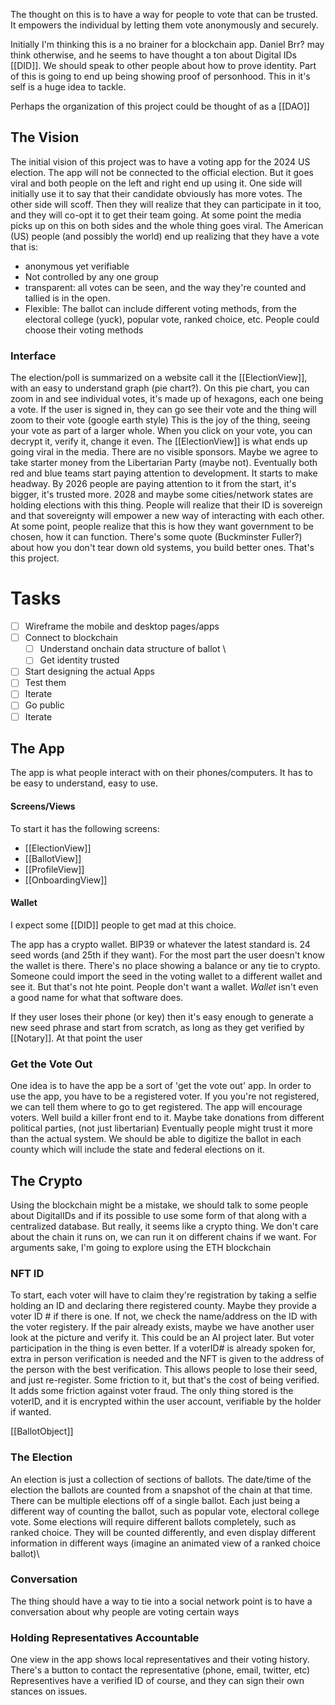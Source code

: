 The thought on this is to have a way for people to vote that can be trusted. It empowers the individual by letting them vote anonymously and securely.

Initially I'm thinking this is a no brainer for a blockchain app. Daniel Brr? may think otherwise, and he seems to have thought a ton about Digital IDs [[DID]]. We should speak to other people about how to prove identity. Part of this is going to end up being showing proof of personhood. This in it's self is a huge idea to tackle.

Perhaps the organization of this project could be thought of as a [[DAO]]

## The Vision
The initial vision of this project was to have a voting app for the 2024 US election. The app will not be connected to the official election. But it goes viral and both people on the left and right end up using it. One side will initially use it to say that their candidate obviously has more votes. The other side will scoff. Then they will realize that they can participate in it too, and they will co-opt it to get their team going. At some point the media picks up on this on both sides and the whole thing goes viral. The American (US) people (and possibly the world) end up realizing that they have a vote that is:
- anonymous yet verifiable
- Not controlled by any one group
- transparent: all votes can be seen, and the way they're counted and tallied is in the open.
- Flexible: The ballot can include different voting methods, from the electoral college (yuck), popular vote, ranked choice, etc. People could choose their voting methods

### Interface
The election/poll is summarized on a website call it the [[ElectionView]], with an easy to understand graph (pie chart?). On this pie chart, you can zoom in and see individual votes, it's made up of hexagons, each one being a vote. If the user is signed in, they can go see their vote and the thing will zoom to their vote (google earth style) This is the joy of the thing, seeing your vote as part of a larger whole. When you click on your vote, you can decrypt it, verify it, change  it even.  The [[ElectionView]] is what ends up going viral in the media. There are no visible sponsors. Maybe we agree to take starter money from the Libertarian Party (maybe not). Eventually both red and blue teams start paying attention to development. It starts to make headway. By 2026 people are paying attention to it from the start, it's bigger, it's trusted more. 2028 and maybe some cities/network states are holding elections with this thing. People will realize that their ID is sovereign and that sovereignty will empower a new way of interacting with each other.  At some point, people realize that this is how they want government to be chosen, how it can function. There's some quote (Buckminster Fuller?) about how you don't tear down old systems, you build better ones. That's this project.

# Tasks
- [ ] Wireframe the mobile and desktop pages/apps
- [ ] Connect to blockchain
	- [ ] Understand onchain data structure of ballot \
	- [ ] Get identity trusted
- [ ] Start designing the actual Apps
- [ ] Test them
- [ ] Iterate
- [ ] Go public
- [ ] Iterate

## The App
The app is what people interact with on their phones/computers. It has to be easy to understand, easy to use.

#### Screens/Views
To start it has the following screens:
- [[ElectionView]]
- [[BallotView]]
- [[ProfileView]]
- [[OnboardingView]]

#### Wallet
I expect some [[DID]] people to get mad at this choice.

The app has a crypto wallet. BIP39 or whatever the latest standard is. 24 seed words (and 25th if they want). For the most part the user doesn't know the wallet is there. There's no place showing a balance or any tie to crypto. Someone could import the seed in the voting wallet to a different wallet and see it. But that's not hte point. People don't want a wallet. *Wallet* isn't even a good name for what that software does.

If they user loses their phone (or key) then it's easy enough to generate a new seed phrase and start from scratch, as long as they get verified by [[Notary]]. At that point the user





### Get the Vote Out
One idea is to have the app be a sort of 'get the vote out' app. In order to use the app, you have to be a registered voter. If you you're not registered, we can tell them where to go to get registered. The app will encourage voters. Well build a killer front end to it. Maybe take donations from different political parties, (not just libertarian)
Eventually people might trust it more than the actual system. We should be able to digitize the ballot in each county which will include the state and federal elections on it.

## The Crypto
Using the blockchain might be a mistake, we should talk to some people about DigitalIDs and if its possible to use some form of that along with a centralized database. But really, it seems like a crypto thing. We don't care about the chain it runs on, we can run it on different chains if we want.
For arguments sake, I'm going to explore using the ETH blockchain
### NFT ID
To start, each voter will have to claim they're registration by taking a selfie holding an ID and declaring there registered county. Maybe they provide a voter ID # if there is one. If not, we check the name/address on the ID with the voter registery. If the pair already exists, maybe we have another user look at the picture and verify it.  This could be an AI project later. But voter participation in the thing is even better. If a voterID# is already spoken for, extra in person verification is needed and the NFT is given to the address of the person with the best verification. This allows people to lose their seed, and just re-register. Some friction to it, but that's the cost of being verified. It adds some friction against voter fraud.
The only thing stored is the voterID, and it is encrypted within the user account, verifiable by the holder if wanted.

[[BallotObject]]


### The Election
An election is just a collection of sections of  ballots. The date/time of the election the ballots are counted from a snapshot of the chain at that time.
There can be multiple elections off of a single ballot. Each just being a different way of counting the ballot, such as popular vote, electoral college vote.
Some elections will require different ballots completely, such as ranked choice. They will be counted differently, and even display different information in different ways (imagine an animated view of a ranked choice ballot)\

### Conversation
The thing should have a way to tie into a social network
point is to have a conversation about why people are voting certain ways


### Holding Representatives Accountable
One view in the app shows local representatives and their voting history. There's a button to contact the representative (phone, email, twitter, etc) Representives have a verified ID of course, and they can sign their own stances on issues.